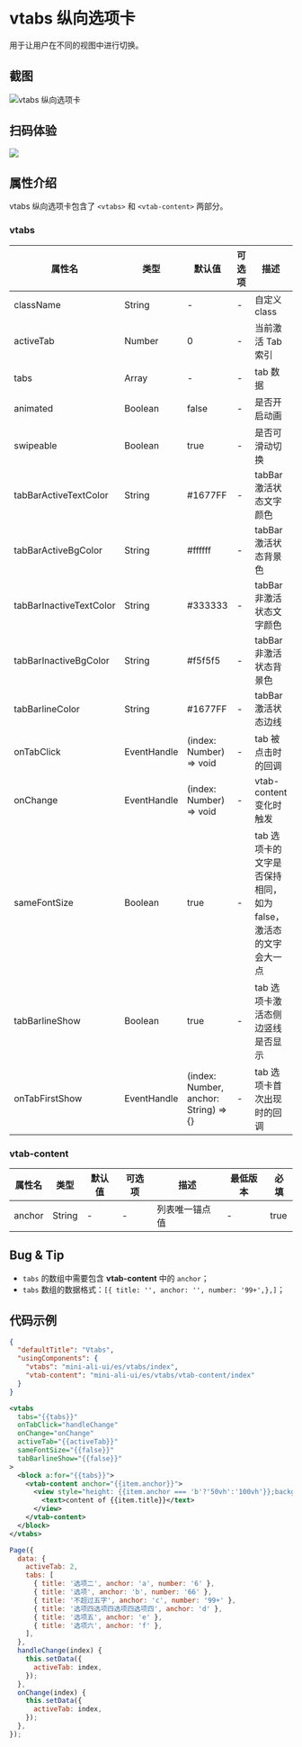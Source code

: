 # vtabs 纵向选项卡

用于让用户在不同的视图中进行切换。

## 截图
![vtabs 纵向选项卡](https://gw.alipayobjects.com/mdn/rms_ce4c6f/afts/img/A*Z1-_Qpx1nVwAAAAAAAAAAABkARQnAQ)

## 扫码体验

![](http://mdn.alipayobjects.com/afts/img/A*WsyHSJGoGNMAAAAAAAAAAABkAa8wAA/original?bz=openpt_doc&t=a8iGRMQiins5W8ZubeTGcQAAAABkMK8AAAAA)



## 属性介绍
vtabs 纵向选项卡包含了 `<vtabs>` 和 `<vtab-content>` 两部分。

### vtabs

| 属性名 | 类型 | 默认值 | 可选项 | 描述 | 最低版本 | 必填 |
| ---- | ---- | ---- | ---- | ---- | ---- | ---- |
| className | String | - | - | 自定义 class | - | - |
| activeTab | Number | 0 | - | 当前激活 Tab 索引 | - | - |
| tabs | Array | - | - | tab 数据 | - | true |
| animated | Boolean | false | - | 是否开启动画 | - | - |
| swipeable | Boolean | true | - | 是否可滑动切换 | - | - |
| tabBarActiveTextColor | String | #1677FF | - | tabBar 激活状态文字颜色 | - | - |
| tabBarActiveBgColor | String | #ffffff | - | tabBar 激活状态背景色 | - | - |
| tabBarInactiveTextColor | String | #333333 | - | tabBar 非激活状态文字颜色 | - | - |
| tabBarInactiveBgColor | String | #f5f5f5 | - | tabBar 非激活状态背景色 | - | - |
| tabBarlineColor | String | #1677FF | - | tabBar 激活状态边线 | - | - |
| onTabClick | EventHandle | (index: Number) => void | - | tab 被点击时的回调 | - | - |
| onChange | EventHandle | (index: Number) => void | - | vtab-content变化时触发 | - | - |
| sameFontSize | Boolean | true | - | tab 选项卡的文字是否保持相同，如为 false，激活态的文字会大一点 | [1.0.6](https://www.npmjs.com/package/mini-ali-ui?activeTab=versions) | - |
| tabBarlineShow| Boolean | true | - | tab 选项卡激活态侧边竖线是否显示 | [1.0.6](https://www.npmjs.com/package/mini-ali-ui?activeTab=versions) | - |
| onTabFirstShow | EventHandle | (index: Number, anchor: String) => {} | - | tab 选项卡首次出现时的回调 | [1.0.12](https://www.npmjs.com/package/mini-ali-ui?activeTab=versions) | - |

### vtab-content

| 属性名 | 类型 | 默认值 | 可选项 | 描述 | 最低版本 | 必填 |
| ---- | ---- | ---- | ---- | ---- | ---- | ---- |
| anchor | String | - | - | 列表唯一锚点值 | - | true |

## Bug & Tip
* `tabs` 的数组中需要包含 **vtab-content** 中的 `anchor`；
* `tabs` 数组的数据格式：`[{ title: '', anchor: '', number: '99+',},]`；

## 代码示例

```json
{
  "defaultTitle": "Vtabs",
  "usingComponents": {
    "vtabs": "mini-ali-ui/es/vtabs/index",
    "vtab-content": "mini-ali-ui/es/vtabs/vtab-content/index"
  }
}
```

```xml
<vtabs
  tabs="{{tabs}}"
  onTabClick="handleChange"
  onChange="onChange"
  activeTab="{{activeTab}}"
  sameFontSize="{{false}}"
  tabBarlineShow="{{false}}"
>
  <block a:for="{{tabs}}">
    <vtab-content anchor="{{item.anchor}}">
      <view style="height: {{item.anchor === 'b'?'50vh':'100vh'}};background-color: {{item.anchor === 'b'?'#ccc':''}};">
        <text>content of {{item.title}}</text>
      </view>
    </vtab-content>
  </block>
</vtabs>
```

```javascript
Page({
  data: {
    activeTab: 2,
    tabs: [
      { title: '选项二', anchor: 'a', number: '6' },
      { title: '选项', anchor: 'b', number: '66' },
      { title: '不超过五字', anchor: 'c', number: '99+' },
      { title: '选项四选项四选项四选项四', anchor: 'd' },
      { title: '选项五', anchor: 'e' },
      { title: '选项六', anchor: 'f' },
    ],
  },
  handleChange(index) {
    this.setData({
      activeTab: index,
    });
  },
  onChange(index) {
    this.setData({
      activeTab: index,
    });
  },
});
```
